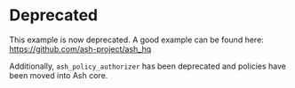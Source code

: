 # Deprecated

This example is now deprecated. A good example can be found here: https://github.com/ash-project/ash_hq

Additionally, `ash_policy_authorizer` has been deprecated and policies have been moved into Ash core.
